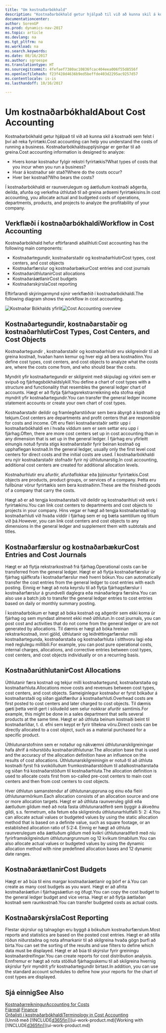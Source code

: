 ```yaml
---
title: "Um kostnaðarbókhald"
description: "Kostnaðarbókhald getur hjálpað til við að kunna skil á kostnaði sem felst í því að reka fyrirtæki."
documentationcenter: 
author: SorenGP
ms.prod: dynamics-nav-2017
ms.topic: article
ms.devlang: na
ms.tgt_pltfrm: na
ms.workload: na
ms.search.keywords: 
ms.date: 08/16/2017
ms.author: sgroespe
ms.translationtype: HT
ms.sourcegitcommit: 4fefaef7380ac10836fcac404eea006f55d8556f
ms.openlocfilehash: f23f428d4636b9ed5beffde403d2295ac9257d57
ms.contentlocale: is-is
ms.lasthandoff: 10/16/2017

---
```

# <a name="about-cost-accounting"></a><span data-ttu-id="f4fee-103">Um kostnaðarbókhald</span><span class="sxs-lookup"><span data-stu-id="f4fee-103">About Cost Accounting</span></span>
<span data-ttu-id="f4fee-104">Kostnaðarbókhald getur hjálpað til við að kunna skil á kostnaði sem felst í því að reka fyrirtæki.</span><span class="sxs-lookup"><span data-stu-id="f4fee-104">Cost accounting can help you understand the costs of running a business.</span></span> <span data-ttu-id="f4fee-105">Kostnaðarbókhaldsupplýsingar er gerðar til að greina.</span><span class="sxs-lookup"><span data-stu-id="f4fee-105">Cost accounting information is designed to analyze:</span></span>  

-   <span data-ttu-id="f4fee-106">Hvers konar kostnaður fylgir rekstri fyrirtækis?</span><span class="sxs-lookup"><span data-stu-id="f4fee-106">What types of costs that you incur when you run a business?</span></span>  
-   <span data-ttu-id="f4fee-107">Hvar á kostnaður sér stað?</span><span class="sxs-lookup"><span data-stu-id="f4fee-107">Where do the costs occur?</span></span>  
-   <span data-ttu-id="f4fee-108">Hver ber kostnað?</span><span class="sxs-lookup"><span data-stu-id="f4fee-108">Who bears the costs?</span></span>  

<span data-ttu-id="f4fee-109">Í kostnaðarbókhaldi er raunverulegum og áætluðum kostnaði aðgerða, deilda, afurða og verkefna úthlutað til að greina arðsemi fyrirtækisins.</span><span class="sxs-lookup"><span data-stu-id="f4fee-109">In cost accounting, you allocate actual and budgeted costs of operations, departments, products, and projects to analyze the profitability of your company.</span></span>  

## <a name="workflow-in-cost-accounting"></a><span data-ttu-id="f4fee-110">Verkflæði í kostnaðarbókhaldi</span><span class="sxs-lookup"><span data-stu-id="f4fee-110">Workflow in Cost Accounting</span></span>  
<span data-ttu-id="f4fee-111">Kostnaðarbókhald hefur eftirfarandi aðalíhluti:</span><span class="sxs-lookup"><span data-stu-id="f4fee-111">Cost accounting has the following main components:</span></span>  

-   <span data-ttu-id="f4fee-112">Kostnaðartegundir, kostnaðarstaðir og kostnaðarhlutir</span><span class="sxs-lookup"><span data-stu-id="f4fee-112">Cost types, cost centers, and cost objects</span></span>  
-   <span data-ttu-id="f4fee-113">Kostnaðarfærslur og kostnaðarbækur</span><span class="sxs-lookup"><span data-stu-id="f4fee-113">Cost entries and cost journals</span></span>  
-   <span data-ttu-id="f4fee-114">Kostnaðarúthlutanir</span><span class="sxs-lookup"><span data-stu-id="f4fee-114">Cost allocations</span></span>  
-   <span data-ttu-id="f4fee-115">Kostnaðaráætlanir</span><span class="sxs-lookup"><span data-stu-id="f4fee-115">Cost budgets</span></span>
-   <span data-ttu-id="f4fee-116">Kostnaðarskýrsla</span><span class="sxs-lookup"><span data-stu-id="f4fee-116">Cost reporting</span></span>  

<span data-ttu-id="f4fee-117">Eftirfarandi skýringarmynd sýnir verkflæðið í kostnaðarbókhaldi.</span><span class="sxs-lookup"><span data-stu-id="f4fee-117">The following diagram shows the workflow in cost accounting.</span></span>  

<span data-ttu-id="f4fee-118">![Kostnaðar Bókhalds yfirlit](media/costaccountingoverview.png "KostnaðarBóhaldsYfirlit")</span><span class="sxs-lookup"><span data-stu-id="f4fee-118">![Cost Accounting overview](media/costaccountingoverview.png "CostAccountingOverview")</span></span>  

## <a name="cost-types-cost-centers-and-cost-objects"></a><span data-ttu-id="f4fee-119">Kostnaðartegundir, kostnaðarstaðir og kostnaðarhlutir</span><span class="sxs-lookup"><span data-stu-id="f4fee-119">Cost Types, Cost Centers, and Cost Objects</span></span>  
<span data-ttu-id="f4fee-120">Kostnaðartegundir , kostnaðarstaðir og kostnaðarhlutir eru skilgreindir til að greina kostnað, hvaðan hann kemur og hver eigi að bera kostnaðinn.</span><span class="sxs-lookup"><span data-stu-id="f4fee-120">You define cost types, cost centers, and cost objects to analyze what the costs are, where the costs come from, and who should bear the costs.</span></span>  

<span data-ttu-id="f4fee-121">Myndrit yfir kostnaðartegundir er skilgreint með skipulagi og virkni sem er svipuð og fjárhagsbókhaldslykill.</span><span class="sxs-lookup"><span data-stu-id="f4fee-121">You define a chart of cost types with a structure and functionality that resembles the general ledger chart of accounts.</span></span> <span data-ttu-id="f4fee-122">Hægt er að flytja fjárhagsrekstrarreikning eða stofna eigið myndrit yfir kostnaðartegundir.</span><span class="sxs-lookup"><span data-stu-id="f4fee-122">You can transfer the general ledger income statement accounts or create your own chart of cost types.</span></span>  

<span data-ttu-id="f4fee-123">Kostnaðarstaðir deildir og framlegðarstöðvar sem bera ábyrgð á kostnaði og tekjum.</span><span class="sxs-lookup"><span data-stu-id="f4fee-123">Cost centers are departments and profit centers that are responsible for costs and income.</span></span> <span data-ttu-id="f4fee-124">Oft eru fleiri kostnaðarstaðir settir upp í kostnaðarbókhaldi en í hvaða víddum sem er sem settar eru upp í fjárhag.</span><span class="sxs-lookup"><span data-stu-id="f4fee-124">Often, there are more cost centers set up in cost accounting than in any dimension that is set up in the general ledger.</span></span> <span data-ttu-id="f4fee-125">Í fjárhag eru yfirleitt einungis notuð fyrsta stigs kostnaðarstaðir fyrir beinan kostnað og upphaflegan kostnað.</span><span class="sxs-lookup"><span data-stu-id="f4fee-125">In the general ledger, usually only the first level cost centers for direct costs and the initial costs are used.</span></span> <span data-ttu-id="f4fee-126">Í kostnaðarbókhaldi eru nýir kostnaðarstaðir stofnaðir fyrir ný úthlutunarstig.</span><span class="sxs-lookup"><span data-stu-id="f4fee-126">In cost accounting, additional cost centers are created for additional allocation levels.</span></span>  

<span data-ttu-id="f4fee-127">Kostnaðurhlutir eru afurðir, afurðaflokkar eða þjónustur fyrirtækis.</span><span class="sxs-lookup"><span data-stu-id="f4fee-127">Cost objects are products, product groups, or services of a company.</span></span> <span data-ttu-id="f4fee-128">Þetta eru fullbúnar vörur fyrirtækis sem bera kostnaðinn.</span><span class="sxs-lookup"><span data-stu-id="f4fee-128">These are the finished goods of a company that carry the costs.</span></span>  

<span data-ttu-id="f4fee-129">Hægt að er að tengja kostnaðarstaði við deildir og kostnaðaríhluti við verk í fyrirtækinu.</span><span class="sxs-lookup"><span data-stu-id="f4fee-129">You can link cost centers to departments and cost objects to projects in your company.</span></span> <span data-ttu-id="f4fee-130">Hins vegar er hægt að tengja kostnaðarstaði og kostnaðarhluti við hvaða víddir í fjárhag sem er og bæta samtölum og titlum við þá.</span><span class="sxs-lookup"><span data-stu-id="f4fee-130">However, you can link cost centers and cost objects to any dimensions in the general ledger and supplement them with subtotals and titles.</span></span>  

## <a name="cost-entries-and-cost-journals"></a><span data-ttu-id="f4fee-131">Kostnaðarfærslur og kostnaðarbækur</span><span class="sxs-lookup"><span data-stu-id="f4fee-131">Cost Entries and Cost Journals</span></span>  
<span data-ttu-id="f4fee-132">Hægt er að flytja rekstrarkostnað frá fjárhag.</span><span class="sxs-lookup"><span data-stu-id="f4fee-132">Operational costs can be transferred from the general ledger.</span></span> <span data-ttu-id="f4fee-133">Hægt er að flytja kostnaðarfærslur úr fjárhag sjálfkrafa í kostnaðarfærslur með hverri bókun.</span><span class="sxs-lookup"><span data-stu-id="f4fee-133">You can automatically transfer the cost entries from the general ledger to cost entries with each posting.</span></span> <span data-ttu-id="f4fee-134">Einnig er hægt að nota keyrslu til að flytja fjárhagsfærslur í kostnaðarfærslur á grundvelli daglegra eða mánaðarlegra færslna.</span><span class="sxs-lookup"><span data-stu-id="f4fee-134">You can also use a batch job to transfer the general ledger entries to cost entries based on daily or monthly summary posting.</span></span>  

<span data-ttu-id="f4fee-135">Í kostnaðarbókum er hægt að bóka kostnað og aðgerðir sem ekki koma úr fjárhag og sem myndast almennt ekki með úthlutun.</span><span class="sxs-lookup"><span data-stu-id="f4fee-135">In cost journals, you can post cost and activities that do not come from the general ledger or are not generated by allocations.</span></span> <span data-ttu-id="f4fee-136">Til dæmis er hægt að bóka hreinan rekstrarkostnað, innri gjöld, úthlutanir og leiðréttingarfærslur milli kostnaðartegunda, kostnaðarstaða og kostnaðarhluta í sitthvoru lagi eða með reglulegu millibili.</span><span class="sxs-lookup"><span data-stu-id="f4fee-136">For example, you can post pure operational costs, internal charges, allocations, and corrective entries between cost types, cost centers, and cost objects individually or on a recurring basis.</span></span>  

## <a name="cost-allocations"></a><span data-ttu-id="f4fee-137">Kostnaðarúthlutanir</span><span class="sxs-lookup"><span data-stu-id="f4fee-137">Cost Allocations</span></span>  
<span data-ttu-id="f4fee-138">Úthlutanir færa kostnað og tekjur milli kostnaðartegund, kostnaðarstaða og kostnaðarhluta.</span><span class="sxs-lookup"><span data-stu-id="f4fee-138">Allocations move costs and revenues between cost types, cost centers, and cost objects.</span></span> <span data-ttu-id="f4fee-139">Sameiginlegur kostnaður er fyrst bókaður á kostnaðarstaði og síðan gjaldfærður á kostnaðarhluti.</span><span class="sxs-lookup"><span data-stu-id="f4fee-139">Overhead costs are first posted to cost centers and later charged to cost objects.</span></span> <span data-ttu-id="f4fee-140">Til dæmis gæti þetta verið gert í söludeild sem selur nokkrar afurðir samtímis.</span><span class="sxs-lookup"><span data-stu-id="f4fee-140">For example, this might be done in a sales department that sells several products at the same time.</span></span> <span data-ttu-id="f4fee-141">Hægt er að úthluta beinum kostnaði beint til kostnaðarliðar, t. d. efni sem keypt er fyrir tiltekna vöru.</span><span class="sxs-lookup"><span data-stu-id="f4fee-141">Direct costs can be directly allocated to a cost object, such as a material purchased for a specific product.</span></span>  

<span data-ttu-id="f4fee-142">Úthlutunarstofninn sem er notaður og nákvæmni úthlutunarskilgreiningar hafa áhrif á niðurstöðu kostnaðarúthlutunar.</span><span class="sxs-lookup"><span data-stu-id="f4fee-142">The allocation base that is used and the accuracy of the allocation definition have an influence on the results of cost allocations.</span></span> <span data-ttu-id="f4fee-143">Úthlutunarskilgreiningin er notuð til að úthluta kostnaði fyrst frá svokölluðum frumkostnaðarstöðum til aðalkostnaðarstaða og síðan frá kostnaðarstöðum til kostnaðarhluta.</span><span class="sxs-lookup"><span data-stu-id="f4fee-143">The allocation definition is used to allocate costs first from so-called pre-cost centers to main cost centers and then from cost centers to cost objects.</span></span>  

<span data-ttu-id="f4fee-144">Hver úthlutun samanstendur af úthlutunaruppruna og einu eða fleiri úthlutunarmörkum.</span><span class="sxs-lookup"><span data-stu-id="f4fee-144">Each allocation consists of an allocation source and one or more allocation targets.</span></span> <span data-ttu-id="f4fee-145">Hægt er að úthluta raunveruleg gildi eða áætluðum gildum með að nota fasta úthlutunaraðferð sem byggir á ákveðnu gildi, s.s. fermetrum, eða fetum eða skilgreindu úthlutunarhlutfalli 5: 2: 4.</span><span class="sxs-lookup"><span data-stu-id="f4fee-145">You can allocate actual values or budgeted values by using the static allocation method that is based on a definite value, such as square footage, or an established allocation ratio of 5:2:4.</span></span> <span data-ttu-id="f4fee-146">Einnig er hægt að úthluta raunverulegum eða áætluðum gildum með kvikri úthlutunaraðferð með níu fyrirframskilgreindum úthlutunargrunnum og 12 kvikum tímabilum.</span><span class="sxs-lookup"><span data-stu-id="f4fee-146">You can also allocate actual values or budgeted values by using the dynamic allocation method with nine predefined allocation bases and 12 dynamic date ranges.</span></span>  

## <a name="cost-budgets"></a><span data-ttu-id="f4fee-147">Kostnaðaráætlanir</span><span class="sxs-lookup"><span data-stu-id="f4fee-147">Cost Budgets</span></span>  
<span data-ttu-id="f4fee-148">Hægt er að búa til eins margar kostnaðaráætlanir og þörf er á.</span><span class="sxs-lookup"><span data-stu-id="f4fee-148">You can create as many cost budgets as you want.</span></span> <span data-ttu-id="f4fee-149">Hægt er að afrita kostnaðaráætlun í fjárhagsáætlun og öfugt.</span><span class="sxs-lookup"><span data-stu-id="f4fee-149">You can copy the cost budget to the general ledger budget and vice versa.</span></span> <span data-ttu-id="f4fee-150">Hægt er að flytja áætlaðan kostnað sem raunkostnað.</span><span class="sxs-lookup"><span data-stu-id="f4fee-150">You can transfer budgeted costs as actual costs.</span></span>  

## <a name="cost-reporting"></a><span data-ttu-id="f4fee-151">Kostnaðarskýrsla</span><span class="sxs-lookup"><span data-stu-id="f4fee-151">Cost Reporting</span></span>  
<span data-ttu-id="f4fee-152">Flestar skýrslur og talnagögn eru byggð á bókuðum kostnaðurfærslum.</span><span class="sxs-lookup"><span data-stu-id="f4fee-152">Most reports and statistics are based on the posted cost entries.</span></span> <span data-ttu-id="f4fee-153">Hægt er að stilla röðun niðurstaðna og nota afmarkanir til að skilgreina hvaða gögn þurfi að birta.</span><span class="sxs-lookup"><span data-stu-id="f4fee-153">You can set the sorting of the results and use filters to define which data must be displayed.</span></span> <span data-ttu-id="f4fee-154">Hægt er að búa til skýrslur fyrir greiningu kostnaðardreifingar.</span><span class="sxs-lookup"><span data-stu-id="f4fee-154">You can create reports for cost distribution analysis.</span></span> <span data-ttu-id="f4fee-155">Ennfremur er hægt að nota stöðluð fjárhagsskemu til að skilgreina hvernig skýrslur fyrir myndrit yfir kostnaðartegundir birtast.</span><span class="sxs-lookup"><span data-stu-id="f4fee-155">In addition, you can use the standard account schedules to define how your reports for the chart of cost types are displayed.</span></span>  

## <a name="see-also"></a><span data-ttu-id="f4fee-156">Sjá einnig</span><span class="sxs-lookup"><span data-stu-id="f4fee-156">See Also</span></span>  
 [<span data-ttu-id="f4fee-157">Kostnaðarreikningur</span><span class="sxs-lookup"><span data-stu-id="f4fee-157">Accounting for Costs</span></span>](finance-manage-cost-accounting.md)  
 <span data-ttu-id="f4fee-158">[Fjármál](finance.md) </span><span class="sxs-lookup"><span data-stu-id="f4fee-158">[Finance](finance.md) </span></span>  
 [<span data-ttu-id="f4fee-159">Orðalisti í kostnaðarbókhaldi</span><span class="sxs-lookup"><span data-stu-id="f4fee-159">Terminology in Cost Accounting</span></span>](finance-terminology-in-cost-accounting.md)  
 <span data-ttu-id="f4fee-160">[Unnið með [!INCLUDE[d365fin](includes/d365fin_md.md)]](ui-work-product.md)</span><span class="sxs-lookup"><span data-stu-id="f4fee-160">[Working with [!INCLUDE[d365fin](includes/d365fin_md.md)]](ui-work-product.md)</span></span>

